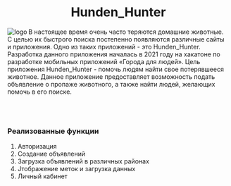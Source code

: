 <h1 align="center" style="border-bottom: none">
    Hunden_Hunter
</h1>

<p>
<img src="https://user-images.githubusercontent.com/46083339/123585273-80198100-d815-11eb-81b5-328fb9fd44a7.png" align="left" alt="logo"/>
В настоящее время очень часто теряются домашние животные. С целью их быстрого поиска постепенно появляются различные сайты и приложения. 
Одно из таких приложений - это Hunden_Hunter. Разработка данного приложения началась в 2021 году на хакатоне по разработке мобильных приложений «Города для людей». Цель приложения Hunden_Hunter - помочь людям найти свое потерявшееся животное.
Данное приложение предоставляет возможность подать объявление о пропаже животного, а также найти людей, желающих помочь в его поиске.
</p><br/><br/>
<h3 style="border-bottom: none">
    Реализованные функции
</h3> 
 <ol>
  <li>Авторизация</li>
  <li>Создание объявлений</li>
  <li>Загрузка объявлений в различных районах</li>
  <li>Jтображение меток и загрузка данных</li>
  <li>Личный кабинет</li>
</ol> 

